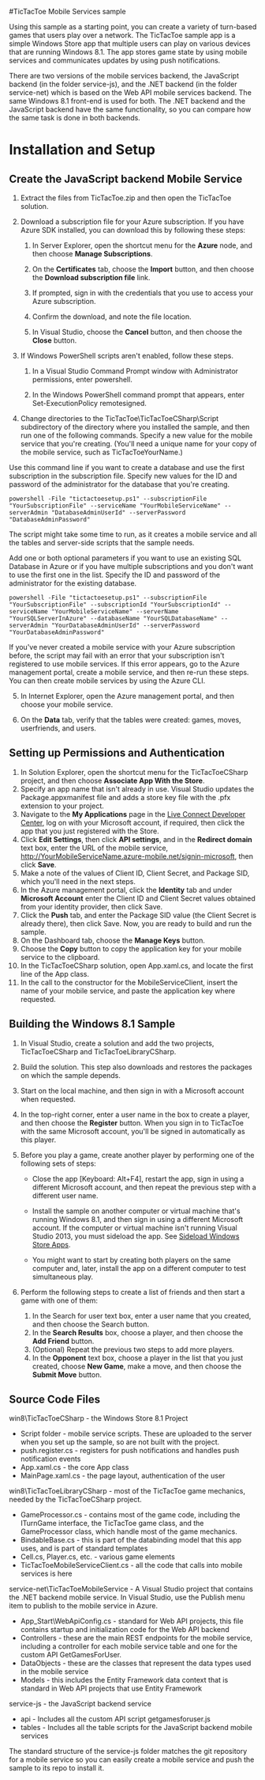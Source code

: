 #TicTacToe Mobile Services sample

Using this sample as a starting point, you can create a variety of turn-based games that users play over a network.  The TicTacToe sample app is a simple Windows Store app that multiple users can play on various devices that are running Windows 8.1. The app stores game state by using mobile services and communicates updates by using push notifications.

There are two versions of the mobile services backend, the JavaScript backend (in the folder service-js), and the .NET backend (in the folder service-net) which is based on the Web API mobile services backend.  The same Windows 8.1 front-end is used for both.  The .NET backend and the JavaScript backend have the same functionality, so you can compare how the same task is done in both backends.

# Installation and Setup

## Create the JavaScript backend Mobile Service

1. Extract the files from TicTacToe.zip and then open the TicTacToe solution.


2. Download a subscription file for your Azure subscription. If you have Azure SDK installed, you can download this by following these steps:

	1. In Server Explorer, open the shortcut menu for the **Azure** node, and then choose **Manage Subscriptions**.


	2. On the **Certificates** tab, choose the **Import** button, and then choose the **Download subscription file** link.


	3. If prompted, sign in with the credentials that you use to access your Azure subscription.


	4. Confirm the download, and note the file location.


	5. In Visual Studio, choose the **Cancel** button, and then choose the **Close** button.


3. If Windows PowerShell scripts aren't enabled, follow these steps.

	1. In a Visual Studio Command Prompt window with Administrator permissions, enter powershell.


	2. In the Windows PowerShell command prompt that appears, enter Set-ExecutionPolicy remotesigned.


4. Change directories to the TicTacToe\TicTacToeCSharp\Script subdirectory of the directory where you installed the sample, and then run one of the following commands. Specify a new value for the mobile service that you're creating.  (You'll need a unique name for your copy of the mobile service, such as TicTacToeYourName.)

Use this command line if you want to create a database and use the first subscription in the subscription file. Specify new values for the ID and password of the administrator for the database that you're creating.

	powershell -File "tictactoesetup.ps1" --subscriptionFile "YourSubscriptionFile" --serviceName "YourMobileServiceName" --serverAdmin "DatabaseAdminUserId" --serverPassword "DatabaseAdminPassword"

The script might take some time to run, as it creates a mobile service and all the tables and server-side scripts that the sample needs.

Add one or both optional parameters if you want to use an existing SQL Database in Azure or if you have multiple subscriptions and you don't want to use the first one in the list. Specify the ID and password of the administrator for the existing database.
 
	powershell -File "tictactoesetup.ps1" --subscriptionFile "YourSubscriptionFile" --subscriptionId "YourSubscriptionId" --serviceName "YourMobileServiceName" --serverName "YourSQLServerInAzure" --databaseName "YourSQLDatabaseName" --serverAdmin "YourDatabaseAdminUserId" --serverPassword "YourDatabaseAdminPassword" 

If you've never created a mobile service with your Azure subscription before, the script may fail with an error that your subscription isn't registered to use mobile services. If this error appears, go to the Azure management portal, create a mobile service, and then re-run these steps. You can then create mobile services by using the Azure CLI. 

5. In Internet Explorer, open the Azure management portal, and then choose your mobile service.
 
6. On the **Data** tab, verify that the tables were created: games, moves, userfriends, and users.  


## Setting up Permissions and Authentication

1. In Solution Explorer, open the shortcut menu for the TicTacToeCSharp project, and then choose **Associate App With the Store**.
2. Specify an app name that isn't already in use. Visual Studio updates the Package.appxmanifest file and adds a store key file with the .pfx extension to your project. 
3. Navigate to the **My Applications** page in the [Live Connect Developer Center](http://go.microsoft.com/fwlink/p/?LinkId=262039), log on with your Microsoft account, if required, then click the app that you just registered with the Store. 
4. Click **Edit Settings**, then click **API settings**, and in the **Redirect domain** text box, enter the URL of the mobile service, http://YourMobileServiceName.azure-mobile.net/signin-microsoft, then click **Save**. 
5. Make a note of the values of Client ID, Client Secret, and Package SID, which you'll need in the next steps. 
6. In the Azure management portal, click the **Identity** tab and under **Microsoft Account** enter the Client ID and Client Secret values obtained from your identity provider, then click Save. 
7. Click the **Push** tab, and enter the Package SID value (the Client Secret is already there), then click Save. Now, you are ready to build and run the sample. 
8. On the Dashboard tab, choose the **Manage Keys** button. 
9. Choose the **Copy** button to copy the application key for your mobile service to the clipboard. 
10. In the TicTacToeCSharp solution, open App.xaml.cs, and locate the first line of the App class. 
11. In the call to the constructor for the MobileServiceClient, insert the name of your mobile service, and paste the application key where requested. 

## Building the Windows 8.1 Sample

1. In Visual Studio, create a solution and add the two projects, TicTacToeCSharp and TicTacToeLibraryCSharp.
2. Build the solution. This step also downloads and restores the packages on which the sample depends. 
2. Start on the local machine, and then sign in with a Microsoft account when requested. 
3. In the top-right corner, enter a user name in the box to create a player, and then choose the **Register** button. When you sign in to TicTacToe with the same Microsoft account, you'll be signed in automatically as this player. 
4. Before you play a game, create another player by performing one of the following sets of steps:

	* Close the app [Keyboard: Alt+F4], restart the app, sign in using a different Microsoft account, and then repeat the previous step with a different user name.
 
	* Install the sample on another computer or virtual machine that's running Windows 8.1, and then sign in using a different Microsoft account. If the computer or virtual machine isn't running Visual Studio 2013, you must sideload the app. See [Sideload Windows Store Apps](http://go.microsoft.com/fwlink/?LinkId=330355).

	* You might want to start by creating both players on the same computer and, later, install the app on a different computer to test simultaneous play. 

5. Perform the following steps to create a list of friends and then start a game with one of them:

	1. In the Search for user text box, enter a user name that you created, and then choose the Search button. 
	2. In the **Search Results** box, choose a player, and then choose the **Add Friend** button. 
	3. (Optional) Repeat the previous two steps to add more players. 
	4. In the **Opponent** text box, choose a player in the list that you just created, choose **New Game**, make a move, and then choose the **Submit Move** button. 



## Source Code Files

win8\TicTacToeCSharp - the Windows Store 8.1 Project

* Script folder - mobile service scripts. These are uploaded to the server when you set up the sample, so are not built with the project. 
* push.register.cs - registers for push notifications and handles push notification events 
* App.xaml.cs - the core App class 
* MainPage.xaml.cs - the page layout, authentication of the user 

win8\TicTacToeLibraryCSharp - most of the TicTacToe game mechanics, needed by the TicTacToeCSharp project.

* GameProcessor.cs - contains most of the game code, including the ITurnGame interface, the TicTacToe game class, and the GameProcessor class, which handle most of the game mechanics. 
* BindableBase.cs - this is part of the databinding model that this app uses, and is part of standard templates 
* Cell.cs, Player.cs, etc. - various game elements 
* TicTacToeMobileServiceClient.cs - all the code that calls into mobile services is here 

service-net\TicTacToeMobileService - A Visual Studio project that contains the .NET backend mobile service. In Visual Studio, use the Publish menu item to publish to the mobile service in Azure.

* App_Start\WebApiConfig.cs - standard for Web API projects, this file contains startup and initialization code for the Web API backend 
* Controllers - these are the main REST endpoints for the mobile service, including a controller for each mobile service table and one for the custom API GetGamesForUser. 
* DataObjects - these are the classes that represent the data types used in the mobile service 
* Models - this includes the Entity Framework data context that is standard in Web API projects that use Entity Framework 

service-js - the JavaScript backend service

* api - Includes all the custom API script getgamesforuser.js
* tables - Includes all the table scripts for the JavaScript backend mobile services

The standard structure of the service-js folder matches the git repository for a mobile service so you can easily create a mobile service and push the sample to its repo to install it.
